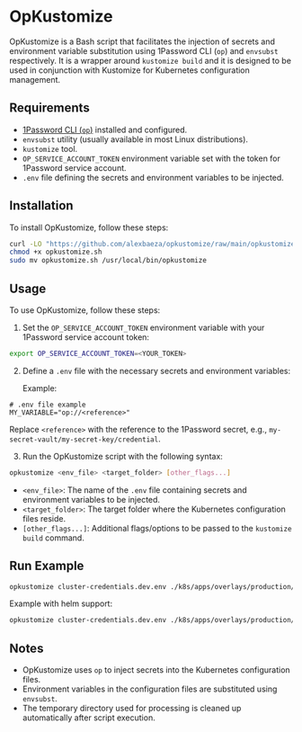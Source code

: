 # OpKustomize

OpKustomize is a Bash script that facilitates the injection of secrets and environment variable substitution using
1Password CLI (`op`) and `envsubst` respectively. It is a wrapper around `kustomize build` and it is designed to be used in conjunction with Kustomize for Kubernetes configuration management.

## Requirements

- [1Password CLI (`op`)](https://support.1password.com/command-line/) installed and configured.
- `envsubst` utility (usually available in most Linux distributions).
- `kustomize` tool.
- `OP_SERVICE_ACCOUNT_TOKEN` environment variable set with the token for 1Password service account.
- `.env` file defining the secrets and environment variables to be injected.


## Installation

To install OpKustomize, follow these steps:


```bash
curl -LO "https://github.com/alexbaeza/opkustomize/raw/main/opkustomize.sh"
chmod +x opkustomize.sh
sudo mv opkustomize.sh /usr/local/bin/opkustomize
```


## Usage

To use OpKustomize, follow these steps:

1. Set the `OP_SERVICE_ACCOUNT_TOKEN` environment variable with your 1Password service account token:

```bash
export OP_SERVICE_ACCOUNT_TOKEN=<YOUR_TOKEN>
```

2. Define a `.env` file with the necessary secrets and environment variables:

   Example:

```dotenv
# .env file example
MY_VARIABLE="op://<reference>"
```

Replace `<reference>` with the reference to the 1Password secret, e.g., `my-secret-vault/my-secret-key/credential`.

3. Run the OpKustomize script with the following syntax:

```bash
opkustomize <env_file> <target_folder> [other_flags...]
```

- `<env_file>`: The name of the `.env` file containing secrets and environment variables to be injected.
- `<target_folder>`: The target folder where the Kubernetes configuration files reside.
- `[other_flags...]`: Additional flags/options to be passed to the `kustomize build` command.

## Run Example

```bash
opkustomize cluster-credentials.dev.env ./k8s/apps/overlays/production/
```

Example with helm support:

```bash
opkustomize cluster-credentials.dev.env ./k8s/apps/overlays/production/ --enable-helm
```

## Notes

- OpKustomize uses `op` to inject secrets into the Kubernetes configuration files.
- Environment variables in the configuration files are substituted using `envsubst`.
- The temporary directory used for processing is cleaned up automatically after script execution.
